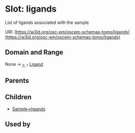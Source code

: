 
# Slot: ligands

List of ligands associated with the sample

URI: [https://w3id.org/osc-em/oscem-schemas-tomo/ligands](https://w3id.org/osc-em/oscem-schemas-tomo/ligands)


## Domain and Range

None &#8594;  <sub>0..\*</sub> [Ligand](Ligand.md)

## Parents


## Children

 *  [Sample➞ligands](Sample_ligands.md)

## Used by

